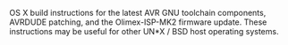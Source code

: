 OS X build instructions for the latest AVR GNU toolchain components, AVRDUDE patching, and the Olimex-ISP-MK2 firmware update. These instructions may be useful for other UN\*X / BSD host operating systems.
